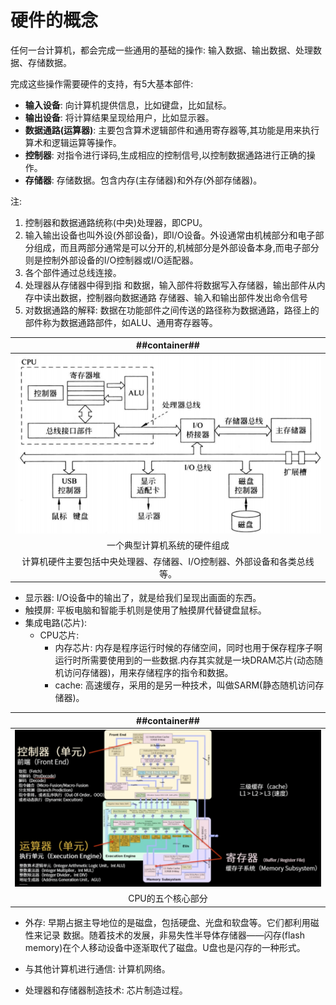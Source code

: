 # 硬件的概念
任何一台计算机，都会完成一些通用的基础的操作: 输入数据、输出数据、处理数据、存储数据。

完成这些操作需要硬件的支持，有5大基本部件: 
- **输入设备**: 向计算机提供信息，比如键盘，比如鼠标。
- **输出设备**: 将计算结果呈现给用户，比如显示器。
- **数据通路(运算器)**: 主要包含算术逻辑部件和通用寄存器等,其功能是用来执行算术和逻辑运算等操作。
- **控制器**: 对指令进行译码,生成相应的控制信号,以控制数据通路进行正确的操作。
- **存储器**: 存储数据。包含内存(主存储器)和外存(外部存储器)。

注:
1. 控制器和数据通路统称(中央)处理器，即CPU。
2. 输入输出设备也叫外设(外部设备)，即I/O设备。外设通常由机械部分和电子部分组成，而且两部分通常是可以分开的,机械部分是外部设备本身,而电子部分则是控制外部设备的I/O控制器或I/O适配器。
3. 各个部件通过总线连接。
4. 处理器从存储器中得到指 和数据，输入部件将数据写入存储器，输出部件从内存中读出数据，控制器向数据通路 存储器、输入和输出部件发出命令信号
5. 对数据通路的解释: 数据在功能部件之间传送的路径称为数据通路，路径上的部件称为数据通路部件，如ALU、通用寄存器等。

| ##container## |
|:--:|
|![Clip_2024-04-16_23-27-05.png ##w600##](./Clip_2024-04-16_23-27-05.png)|
|一个典型计算机系统的硬件组成|
|计算机硬件主要包括中央处理器、存储器、I/O控制器、外部设备和各类总线等。|

- 显示器: I/O设备中的输出了，就是给我们呈现出画面的东西。
- 触摸屏: 平板电脑和智能手机则是使用了触摸屏代替键盘鼠标。
- 集成电路(芯片):
    - CPU芯片: 
        - 内存芯片: 内存是程序运行时候的存储空间，同时也用于保存程序子啊运行时所需要使用到的一些数据.内存其实就是一块DRAM芯片(动态随机访问存储器)，用来存储程序的指令和数据。
        - cache: 高速缓存，采用的是另一种技术，叫做SARM(静态随机访问存储器)。

| ##container## |
|:--:|
|![Clip_2024-04-16_23-36-00.png ##w600##](./Clip_2024-04-16_23-36-00.png)|
|CPU的五个核心部分|

- 外存: 早期占据主导地位的是磁盘，包括硬盘、光盘和软盘等。它们都利用磁性来记录
数据。随着技术的发展，非易失性半导体存储器——闪存(flash memory)在个人移动设备中逐渐取代了磁盘。U盘也是闪存的一种形式。

- 与其他计算机进行通信: 计算机网络。

- 处理器和存储器制造技术: 芯片制造过程。